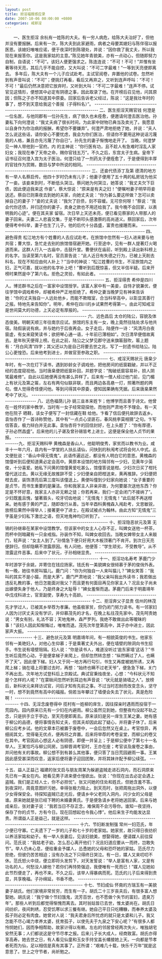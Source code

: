 ```yaml
---
layout: post
title: 拒淫福报感应录
date: 2007-10-06 00:00:00 +0800
categories: 戒邪淫
---
```


　　一、医生拒淫 余杭有一姓陈的大夫。有一穷人病危，给陈大夫治好了，但他并没有要报酬。后来有一次，陈大夫到此家避雨，病者之母要其媳妇与陈伴宿以报医恩。该媳妇唯唯应诺，便于夜深时到陈寝处，并说：“因你救了我丈夫，所以我现在来报答你。这是我家姑的主意。”陈见她年青貌美，亦有一点动心，但随即努力自制，自语说：“不可”。该妇人便更强求之。陈连连说：“不可！不可！”并惟有坐著等待天亮，其后几乎不能自控，又大叫说：“不可二字最难！”一等到天亮便即离去。 多年后，陈大夫有一个儿子应试赴考。主试官阅卷，弃置他的试卷。忽然听到有声音叫说：“不可”；便挑灯再看，看后又再弃之，又听到连声呼叫：“不可！不可！”最后仍然决意把它放弃时，又听到大叫：“不可二字最难！”连声不停。试官见这情形，便想其中必定有阴德之事，因此取录了他。在开榜后召见他，问其原因；但陈之子亦不知道其中原委。回家后告诉老父经过，陈说：“这是我壮年时的事了，想不到天意给我这个善报（子得科名）”。 -------------------------------------------------------------------------------- 二、医生拒淫天赐官钱 何澄是一位名医，与他同郡有一位孙先生，病了很久也未痊愈，便邀请何澄去医治他。孙妻私下向何澄说：“我丈夫病了很长时间，为此家中财物已典当及卖光了。我愿意以自身作为你治病的报酬，希望你不要嫌弃”。何澄严肃地拒绝了她，并说：“夫人怎么说这些话，请你安心不要忧虑，我会为你们医治，但请你不要用这种说话污蔑我的人格，兼且亦先污蔑了你自已”。孙先生的妻子惭愧地走开了。 当晚，何澄梦见一神人带他到一官府。内 的主神说：“你行医有功，且不趁人有急难时淫乱人家妇女；我现在奉了天帝之命，赐你官钱五万”。不久之后，东宫太子生病。皇帝下诏书征召何澄入宫为太子医治。何澄只给了一剂药太子便痊愈了，于是便得到丰厚的官钱作为赏赐，数目与梦中所说的相同。 -------------------------------------------------------------------------------- 三、还妾代债添丁及第 德清的地方有一举人名蔡启传。他四十岁时仍未有儿子；他妻子便用了五十两的私房钱为他买了一妾。该妾来到时，不断低头哭泣。蔡问她为何哭泣，她答说：“我丈夫欠下巨债，因此便迫我来这 作妾”。蔡大惊说：“原来是有夫之妇！”便嘱咐妻子明早将妾送还。蔡自已则乘夜去到她的夫家，向她丈夫说：“你为甚么要这样做？怎可以卖掉自己的妻子？”妾的丈夫说：“我欠了巨债，刻不容缓。无可奈何呀！”蔡说：“我会代你还债，并归还你的妻子，卖身之款也不用还给我了。我今晚不会回家，以表明我的心迹”。便在其夫家 留宿。次日早上天还未亮，便已看见蔡家的人带那人的妻子回来。夫妻二人悲喜交集，于是不断叩头感激蔡的高尚道义。蔡回家后，次年便得考中科举，妻子也生了儿子。他的后代十分昌盛，富贵也接踵而来。 -------------------------------------------------------------------------------- 四、避色得贵 松江地方有个姓曹的人去应试赴考。在旅馆中忽然有一妇人进来要与他共宿；曹大惊，急忙走去别的旅馆借宿避开她。行至途中，见有一群人提著灯火喝道而来。这群人行入一古庙中，击鼓升堂。曹便伏在庙前，听到殿上读出新科榜上的名字。当读至第六名时，官员禀告说：“此人近日有失德之行为，已被上天削去科名，现在不知应由何人补上？”当中的神说：“松江姓曹的书生，不淫旅馆内之妇，正气可嘉，就以他的名字补上吧！”曹听到后既惊喜，但又半信半疑。后来开榜时果然是中了第六名。拒色之灵验，有如此者。 -------------------------------------------------------------------------------- 五、拒淫得贵 希仲是四川人。博览群书之后在一富家中设馆授学。该富人家中有一美妾，自恃才貌兼优，便往学馆中调戏希仲，却被希仲严正地拒绝了。希仲之妻当晚梦见有神来告诉她：“你的丈夫独自一人远处他乡，而能不欺暗室，合当科举高中，以彰显其善行之报。特地先来告知你”。明年，希仲在四川的乡试果然考得第一。由此可知戒淫是世间莫大的功德，上天必定有厚报的。 -------------------------------------------------------------------------------- 六、远色昌后 太仓的陆公，容貌及体态俊美。明朝天顺三年往南京应试。旅馆的东主有一女，晚上竟然往陆处求与他共宿。陆假装说有病，并与她约于后夜再会。女子走后，陆便作一诗：“风清月白夜窗虚，有女来窥笑读书；欲把琴心通一语，十年前已薄相如”。次日清早便借故离去。是年秋天便得上榜。在此之前，陆公之父梦见郡守送来旗匾鼓吹，匾上题有：“月白风清”四字；其父还以为是自己将要去世之兆，写了一封遗书给陆公。陆公心更惶恐。后来他考到进士，并做官至参政之职。 -------------------------------------------------------------------------------- 七、戒淫天赐状元 唐臬少年时，有一次在灯下读书，遇到妙龄女子调戏他，把他房间的纸窗戳破，并以不正经的态度窥视他。当时唐臬便把纸窗补回，并题字说：“掏破纸窗容易补，损人阴骘最难修”。自此以后她便再没有甚么异样了。后来有一僧人经过他门前，见门楣上有状元及第之匾，左右有两句似联非联，而且两边各高悬一灯，照著所题的两句。僧人觉得奇怪便问他。等到问得其中原委，便知因果确有凭据。后来唐臬果然考中了状元。 -------------------------------------------------------------------------------- 八、远色福荫儿孙 姚三韭本来姓卞；他博学而且善于诗文。他曾在一姓怀的家中教学，当时有一女子经常窥探他，而他则严肃地不予理会。有一天他在院子 晒鞋，该女子便写了一封信藏在鞋 给他。卞看了信后便托故辞去返乡。袁怡杏作了一首诗称赞他，其中有“一点贞心坚匪石，春风桃李莫相猜”之句。卞写信答袁，极力辩白并无此事。袁怡杏将卞的回信封好，在上头题了：“你有厚德，子孙必然昌盛”。后来他的儿子谌及曾孙锡皆考上进士。这便是保全他人贞节的果报。 --------------------------------------------------------------------------------九、拒淫天赐科甲 黄槐森是香山人，他聪明俊秀，家贫而以教书为业。咸丰十一年六月，县内有一学堂的人扶乩请仙，问快到的秋闱考试将会何人中式。乩文便批说：“香山中得无情鬼”。此语传遍远近，都没有人明白它的意思。黄槐森的馆僮听到后便知道黄必定会高中。黄原本设馆的地方隔邻有一少妇，见黄年少英俊，十分喜爱。她私下问黄的馆僮黄爱吃甚么，馆僮答说是柑。少妇次日买了柑托僮代送过去。黄以无缘无故推辞不受；少妇便亲自把柑送来，黄再推辞。少妇便把柑去皮，装饰漂亮后第三度叫该僮送上。黄便叫僮到少妇家向她说：“女子重要的是贞节，而书生重要的是廉洁。你和我家主人非亲非故，为何要屡次送他东西？你定是不怀好意，我家主人亦非无赖之徒；你若再来，我们一定会闭门不接纳了”。少妇既羞且愧，皱著眉头，咬牙切齿地说：“无情鬼！无情鬼！”此后就不再送柑来。她有感于黄的严正，随即改行从善。当年辛酉科黄槐森入闱赴考，文思敏锐，放榜后果然中得举人；接著更中了进士，在殿试被点为翰林。由此方知“无情鬼”三字虽是少妇私下激忿之语，但天地鬼神均已听到了。 -------------------------------------------------------------------------------- 十、拒淫隐恶状元及第 无锡的孙继皋在某家中设馆教学。但该家中的女主人心存不正，叫婢女送他一杯茶，而杯中则暗藏有一只金戒指。孙装作不知，叫婢女收回去。当晚女婢带女主人来敲门，轻声说：“女主人到了。”孙情急下便只好用大木板顶著门不肯开。到次日天亮便辞归，但却隐瞒不泄露原因。有人问他，他便答：“学生顽劣，不受教导”。从不泄露这件恶事。后来中了状元，子孙相继显贵。 -------------------------------------------------------------------------------- 十一、拒淫功名寿考 茅鹿门少年时游学于余姚，并寄住在钱应扬家。钱氏有一美貌婢女很倾慕于茅的俊俏外表。有一晚，她往书房叫猫儿。鹿门问：“你为何独自一人来叫猫儿？”婢女笑答：“我叫的其实不是小猫，而是大茅”。鹿门严肃地说：“我父亲叫我出外读书；我若做出违反礼教的事，他日怎能面对我父？而且更有何面目再见你家主人？况且女子尚未出嫁便失身于他人，乃是终身之大耻辱！”婢女羞惭而退。茅鹿门后来于明嘉靖年中戊戌科进士，官至副使，享寿九十高龄。 -------------------------------------------------------------------------------- 十二、拒淫奔父子显贵 信州的林茂先才学过人，已被其乡举荐为孝廉。他虽极家贫，但仍闭门努力读书。有一邻家妇人因为讨厌丈夫没有学识，并仰慕茂先的才名，在晚上私往茂先家中。茂先呵责她说：“男女有别，礼法不容；天地鬼神，森严罗列。我绝不敢做出此等暧昧的事！”该妇人因此知惭悔过，唯唯而退。茂先次年登第高中，其子亦中进士，因此家声大振。 -------------------------------------------------------------------------------- 十三、避色状元及第 明嘉靖年间，有一相貌英俊的书生。他家东邻有一美艳妇人，对他心生仰慕；于是乘著丈夫外出，便在墙壁的隙洞向书生招手。书生说有墙壁阻隔。妇人说：“你是读书人，难道没听过‘逾东家墙’这话？”书生听后竟然心动，于是便拿梯子来爬上，但却忽然转念想：“纵然瞒过了人，也瞒不了天”。因此便下梯。妇人又于同一地方再行勾引，书生又再度被她所诱，又再爬上梯；骑在墙上将要过去时，再想：“始终也瞒不过老天爷”，便急急下梯，关门不再出去。次年地方试登科后上京殿试。典试官秉烛夜坐，心想：“今科状元不知是个怎样的人呢？”在蒙眬间忽然听到耳边有声音说：“状元就是骑墙之人”。放榜后，新科状元来拜访试官，问后才知有先前之事。不过当时忍耐而改变念头，坚守一时，想不到竟然有高中的福报。倘若当年攀过了墙便会失去了状元，真是危险啊！ -------------------------------------------------------------------------------- 十四、无淫念废卷得中 揽村有一姓柳的庠生，因往探亲时遇雨而投宿于一荒园内。园内原来已先有一少妇在内避雨。柳公虽然见到她，但整夜均没起不轨之念，只是拱手立于亭边，至天亮便即离去。原来该妇是另一庠生王某之妻。她有感于柳公的品德，便将事情告知丈夫，但其夫却因此起了疑心，并将妻子休了。后来柳公应考乡试。他的文章本已被置于废卷中，一会后忽然又在桌上。考官惊异，再细阅其文，觉得毫无优点，便再将之弃置。后来将举荐的考卷呈堂，而柳公的卷又在其中。考官因此心想这人必有阴德，即便一并呈上；于是柳公便中了第七十一名举人。王某恰巧与柳公同房。当柳晋谒考官时，王亦在座；考官谈及废卷之事由，并问他有关的事故。柳公想不到有甚么其他事，便只答了当日荒园避雨一事。王某因此感受甚深而叹息，返家后便将妻子迎回团聚，并将其妹许配予柳公续弦。 -------------------------------------------------------------------------------- 十五、益人正益己 福建的张文启与朋友周某为躲避盗贼走进石洞内，而石洞原来先已有一美女在内。她看见男子进来便仓惶欲出。张说：“你现在出去必定会遇上盗贼。我们是正经人士，你不必担忧”。张又问她的住处和姓氏，但她含羞不答。到夜深时，周竟意图奸污她，幸得张极力阻止。到天亮时，张把周拖出洞外，以便少女得保安全。待探知盗贼已走光后，便请乡中父老同入洞内，问少女的父母是谁。原来她就是张已经下聘的未婚妻黄氏。于是便急请乡老将她送回家。后来与她成亲后，张对妻子说：“我若当日不存正念，难保周不会污辱你。谁知一夜坚持，保存了你的贞节，方有今日。现在回想起也令我心悸”。他后来生子均能发达显贵。所谓益人正是益己，就是这样。 -------------------------------------------------------------------------------- 十六、节妇断发制强 常州一妇范氏，年少便已守寡。亡夫遗下了一岁的儿子和七十岁的老家姑。她家贫，故只得日夜纺织以养活家姑和幼子。有一举人丧妻后，见该妇貌美，想娶得她，便请媒人前往探问。范氏说：“我姑老子幼，怎么忍心离开他们？况且妇道应要从一而终，岂敢失节”。举人仍未心息，便给重金予媒人，怂恿她的父母和恐吓她的家姑。范氏尽力拒绝，但彼仍苦苦相迫；没有办法之下只得终日哭泣。有一日，媒人又来叨叨不休。范氏怒火中烧，便立即将头发剪下，对天发誓说：“举人是富有人家，又是有功名的人，何愁没人嫁他？若你们再恃势强迫，我便唯有一死而已！”媒人见她如此节烈便走了，再也不来。不久之后，该举人得暴病而死。范氏的儿子后来得到贵显，共享晚福。子孙绵延，书香不绝。 -------------------------------------------------------------------------------- 十七、节妇成仙 怀南的方瑞玉有一美貌妻子胡氏。他们家境非常贫穷，而生有一子。胡氏二十三岁丧夫后，有很多富人想娶她。胡氏说：“我宁做个节妇饿鬼，流芳百世，也不愿做个失节的富妇，遗臭万年”。那些人听到后都觉得惭愧而离去。其时翁姑皆已去世，惟太婆尚在。胡氏日间纺织，夜间刺绣，忍受饥寒以求三餐有继。她自己平日只吃糟糠，而奉养太婆及孤子则必定有肉食。她曾对人说：“我夫君身后所忧虑的就只是太婆和儿子。我又怎能不尽心竭力孝养太婆，抚育孤子，以使先夫于九泉之下安心呢？”有很多人都怜悯她们，因而争相帮助，故家计得以有赖。左右的邻居曾经两次失火，唯独胡宅安然无事；人们都说这是守节尽孝之报。后来儿子长大成人，经商致富。胡氏亦得享高寿。她去世之日，有人看见仙童和玉女手持宝盖长幡接她上天。一向都是节孝者死而为仙，足以相信是真有其事了。正所谓：“艰难几十载，快乐千万年”就是这意思了。世上之守节者，尚祈勉之。 　
